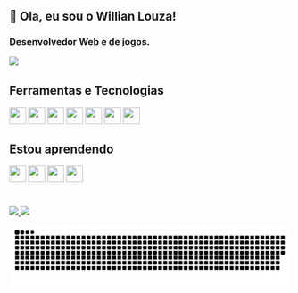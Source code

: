 ## 👋 Ola, eu sou o Willian Louza!
### Desenvolvedor Web e de jogos.

<!--
**willianlouza/willianlouza** is a ✨ _special_ ✨ repository because its `README.md` (this file) appears on your GitHub profile.

Here are some ideas to get you started:


- 🔭 I’m currently working on ...
- 🌱 I’m currently learning ...
- 👯 I’m looking to collaborate on ...
- 🤔 I’m looking for help with ...
- 💬 Ask me about ...
- 📫 How to reach me: ...
- 😄 Pronouns: ...
- ⚡ Fun fact: ...
-->
<img  height="180em" src="https://media.giphy.com/media/heIX5HfWgEYlW/giphy.gif"/>


## Ferramentas e Tecnologias
<div>
<img src="https://cdn.jsdelivr.net/gh/devicons/devicon/icons/git/git-original.svg" width="30" height="30"/> <img     src="https://cdn.jsdelivr.net/gh/devicons/devicon/icons/html5/html5-original.svg" width="30" height="30"/> <img       src="https://cdn.jsdelivr.net/gh/devicons/devicon/icons/css3/css3-original.svg" width="30" height="30"/> <img src="https://cdn.jsdelivr.net/gh/devicons/devicon/icons/javascript/javascript-original.svg" width="30" height="30"/> <img src="https://cdn.jsdelivr.net/gh/devicons/devicon/icons/jquery/jquery-original.svg" width="30" height="30"/> <img src="https://cdn.jsdelivr.net/gh/devicons/devicon/icons/unity/unity-original.svg" width="30" height="30"/> <img src="https://cdn.jsdelivr.net/gh/devicons/devicon/icons/csharp/csharp-original.svg" width="30" height="30"/>
</div>

## Estou aprendendo
<div>
<img src="https://cdn.jsdelivr.net/gh/devicons/devicon/icons/typescript/typescript-original.svg" width="30" height="30" /> <img src="https://cdn.jsdelivr.net/gh/devicons/devicon/icons/threejs/threejs-original.svg" width="30" height="30"/> <img src="https://cdn.jsdelivr.net/gh/devicons/devicon/icons/electron/electron-original.svg" width="30" height="30"/> <img src="https://cdn.jsdelivr.net/gh/devicons/devicon/icons/react/react-original.svg" width="30" height="30"/>
</div>


#

<div>
<a href="https://github.com/willianlouza">
  <img height="165em" src="https://github-readme-stats.vercel.app/api/top-langs/?username=willianlouza&layout=compact&langs_count=7&theme=dracula"/>
  <img height="165em" src="https://github-readme-stats.vercel.app/api?username=willianlouza&show_icons=true&theme=dracula&include_all_commits=true&count_private=true"/>
  </div>
  
![Snake animation](https://github.com/willianlouza/willianlouza/blob/output/github-contribution-grid-snake.svg)
  

